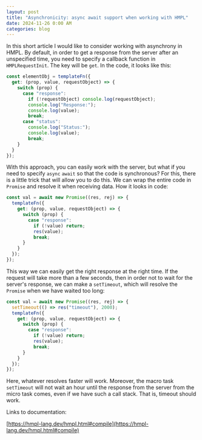 ```yaml
---
layout: post
title: "Asynchronicity: async await support when working with HMPL"
date: 2024-11-26 0:00 AM
categories: blog
---
```


In this short article I would like to consider working with asynchrony in HMPL. By default, in order to get a response from the server after an unspecified time, you need to specify a callback function in `HMPLRequestInit`. The key will be `get`. In the code, it looks like this:

```javascript
const elementObj = templateFn({
  get: (prop, value, requestObject) => {
    switch (prop) {
      case "response":
        if (!requestObject) console.log(requestObject);
        console.log("Response:");
        console.log(value);
        break;
      case "status":
        console.log("Status:");
        console.log(value);
        break;
    }
  }
});
```

With this approach, you can easily work with the server, but what if you need to specify `async` `await` so that the code is synchronous? For this, there is a little trick that will allow you to do this. We can wrap the entire code in `Promise` and resolve it when receiving data. How it looks in code:

```javascript
const val = await new Promise((res, rej) => {
  templateFn({
    get: (prop, value, requestObject) => {
      switch (prop) {
        case "response":
          if (!value) return;
          res(value);
          break;
      }
    }
  });
});
```

This way we can easily get the right response at the right time. If the request will take more than a few seconds, then in order not to wait for the server's response, we can make a `setTimeout`, which will resolve the `Promise` when we have waited too long:

```javascript
const val = await new Promise((res, rej) => {
  setTimeout(() => res("timeout"), 2000);
  templateFn({
    get: (prop, value, requestObject) => {
      switch (prop) {
        case "response":
          if (!value) return;
          res(value);
          break;
      }
    }
  });
});
```

Here, whatever resolves faster will work. Moreover, the macro task `setTimeout` will not wait an hour until the response from the server from the micro task comes, even if we have such a call stack. That is, timeout should work.

Links to documentation:

[https://hmpl-lang.dev/hmpl.html#compile](https://hmpl-lang.dev/hmpl.html#compile)
